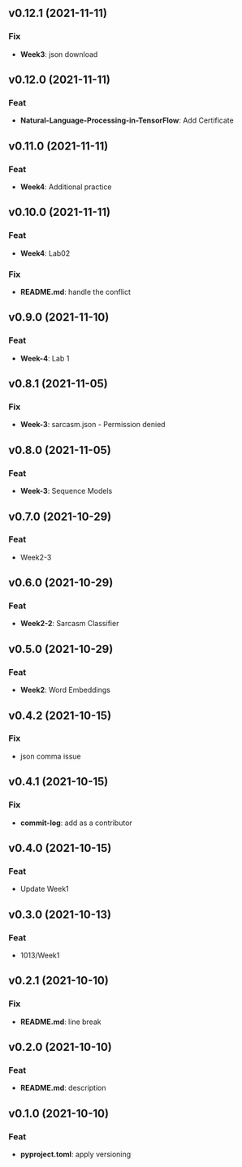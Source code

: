 ## v0.12.1 (2021-11-11)

### Fix

- **Week3**: json download

## v0.12.0 (2021-11-11)

### Feat

- **Natural-Language-Processing-in-TensorFlow**: Add Certificate

## v0.11.0 (2021-11-11)

### Feat

- **Week4**: Additional practice

## v0.10.0 (2021-11-11)

### Feat

- **Week4**: Lab02

### Fix

- **README.md**: handle the conflict

## v0.9.0 (2021-11-10)

### Feat

- **Week-4**: Lab 1

## v0.8.1 (2021-11-05)

### Fix

- **Week-3**: sarcasm.json - Permission denied

## v0.8.0 (2021-11-05)

### Feat

- **Week-3**: Sequence Models

## v0.7.0 (2021-10-29)

### Feat

- Week2-3

## v0.6.0 (2021-10-29)

### Feat

- **Week2-2**: Sarcasm Classifier

## v0.5.0 (2021-10-29)

### Feat

- **Week2**: Word Embeddings

## v0.4.2 (2021-10-15)

### Fix

- json comma issue

## v0.4.1 (2021-10-15)

### Fix

- **commit-log**: add as a contributor

## v0.4.0 (2021-10-15)

### Feat

- Update Week1

## v0.3.0 (2021-10-13)

### Feat

- 1013/Week1

## v0.2.1 (2021-10-10)

### Fix

- **README.md**: line break

## v0.2.0 (2021-10-10)

### Feat

- **README.md**: description

## v0.1.0 (2021-10-10)

### Feat

- **pyproject.toml**: apply versioning
